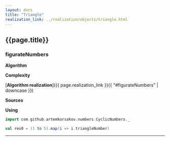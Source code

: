 ```yaml
---
layout: docs
title: "Triangle"
realization_link: ../realization/objects/triangle.html
---
```


## {{page.title}}

### figurateNumbers

**Algorithm**

**Complexity** 
     
[**Algorithm realization**]({{ page.realization_link }}{{ "#figurateNumbers" | downcase }})

**Sources** 

**Using**
```scala mdoc
import com.github.artemkorsakov.numbers.CyclicNumbers._

val res0 = (1 to 5).map(i => i.triangleNumber)
```

---
